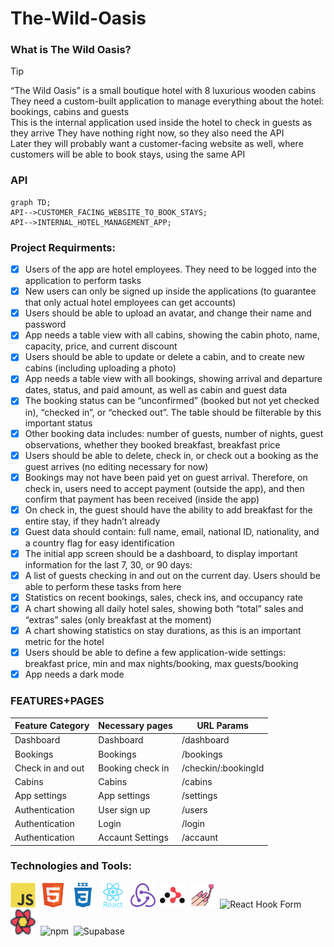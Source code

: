 # The-Wild-Oasis

### What is The Wild Oasis?

> [!TIP]
> “The Wild Oasis” is a small boutique hotel with 8 luxurious wooden cabins <br/>
> They need a custom-built application to manage
> everything about the hotel: bookings, cabins
> and guests <br/>
> This is the internal application used inside the
> hotel to check in guests as they arrive
> They have nothing right now, so they also need
> the API <br/>
> Later they will probably want a customer-facing
> website as well, where customers will be able to
> book stays, using the same API <br/>

### API

```mermaid
graph TD;
API-->CUSTOMER_FACING_WEBSITE_TO_BOOK_STAYS;
API-->INTERNAL_HOTEL_MANAGEMENT_APP;
```

### Project Requirments:

- [x] Users of the app are hotel employees. They need to be logged into the application to perform tasks
- [x] New users can only be signed up inside the applications (to guarantee that only actual hotel employees can get accounts)
- [x] Users should be able to upload an avatar, and change their name and password
- [x] App needs a table view with all cabins, showing the cabin photo, name, capacity, price, and current discount
- [x] Users should be able to update or delete a cabin, and to create new cabins (including uploading a photo)
- [x] App needs a table view with all bookings, showing arrival and departure dates, status, and paid amount, as well as cabin and guest data
- [x] The booking status can be “unconfirmed” (booked but not yet checked in), “checked in”, or “checked out”. The table should be filterable
      by this important status
- [x] Other booking data includes: number of guests, number of nights, guest observations, whether they booked breakfast, breakfast price
- [x] Users should be able to delete, check in, or check out a booking as the guest arrives (no editing necessary for now)
- [x] Bookings may not have been paid yet on guest arrival. Therefore, on check in, users need to accept payment (outside the app), and
      then confirm that payment has been received (inside the app)
- [x] On check in, the guest should have the ability to add breakfast for the entire stay, if they hadn’t already
- [x] Guest data should contain: full name, email, national ID, nationality, and a country flag for easy identification
- [x] The initial app screen should be a dashboard, to display important information for the last 7, 30, or 90 days:
- [x] A list of guests checking in and out on the current day. Users should be able to perform these tasks from here
- [x] Statistics on recent bookings, sales, check ins, and occupancy rate
- [x] A chart showing all daily hotel sales, showing both “total” sales and “extras” sales (only breakfast at the moment)
- [x] A chart showing statistics on stay durations, as this is an important metric for the hotel
- [x] Users should be able to define a few application-wide settings: breakfast price, min and max nights/booking, max guests/booking
- [x] App needs a dark mode

### FEATURES+PAGES

| Feature Category | Necessary pages  | URL Params          |
| ---------------- | ---------------- | ------------------- |
| Dashboard        | Dashboard        | /dashboard          |
| Bookings         | Bookings         | /bookings           |
| Check in and out | Booking check in | /checkin/:bookingId |
| Cabins           | Cabins           | /cabins             |
| App settings     | App settings     | /settings           |
| Authentication   | User sign up     | /users              |
| Authentication   | Login            | /login              |
| Authentication   | Accaunt Settings | /accaunt            |

### Technologies and Tools:

<img src="https://github.com/devicons/devicon/blob/master/icons/javascript/javascript-original.svg" title="JavaScript" alt="JavaScript" width="40" height="40"/>&nbsp;
<img src="https://github.com/devicons/devicon/blob/master/icons/html5/html5-original.svg" title="HTML5" alt="HTML" width="40" height="40"/>&nbsp;
<img src="https://github.com/devicons/devicon/blob/master/icons/css3/css3-plain-wordmark.svg"  title="CSS3" alt="CSS" width="40" height="40"/>&nbsp;
<img src="https://github.com/devicons/devicon/blob/master/icons/react/react-original-wordmark.svg" title="React" alt="React" width="40" height="40"/>&nbsp;
<img src="https://github.com/devicons/devicon/blob/master/icons/redux/redux-original.svg" title="React Redux" alt="React Redux" width="40" height="40"/>&nbsp;
<img src="https://github.com/devicons/devicon/blob/master/icons/reactrouter/reactrouter-original.svg" title="React Router" alt="React Routher" width="40" height="40"/>&nbsp;
<img src="https://github.com/BekCodingAddict/Icons/blob/master/icons/styled-component/file-type-styled.svg" title="Styled Component" alt="Styled Component" width="40" height="40"/>&nbsp;
<img src="https://react-hook-form.com/images/logo/react-hook-form-logo-only.png" title="React Hook Form" alt="React Hook Form" width="40" height="40"/>&nbsp;
<img src="https://github.com/BekCodingAddict/Icons/blob/master/icons/react-query/logos--react-query-icon.svg" title="React Query" alt="React Query" width="40" height="40"/>&nbsp;
<img src="https://github.com/BekCodingAddict/Icons/blob/master/icons/npm/npm-original-wordmark.svg" title="npm" alt="npm" width="40" height="40"/>&nbsp;
<img src="https://github.com/BekCodingAddict/Icons/blob/master/icons/supabase/supabase-original.svg" title="Supabase" alt="Supabase" width="40" height="40"/>&nbsp;
